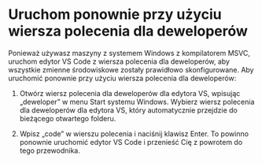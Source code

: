 <h1 data-loc-id="walkthrough.windows.title.open.dev.command.prompt">Uruchom ponownie przy użyciu wiersza polecenia dla deweloperów</h1>
<p data-loc-id="walkthrough.windows.background.dev.command.prompt"> Ponieważ używasz maszyny z systemem Windows z kompilatorem MSVC, uruchom edytor VS Code z wiersza polecenia dla deweloperów, aby wszystkie zmienne środowiskowe zostały prawidłowo skonfigurowane. Aby uruchomić ponownie przy użyciu wiersza polecenia dla deweloperów:</p>
<ol>
<li><p data-loc-id="walkthrough.open.command.prompt">Otwórz wiersz polecenia dla deweloperów dla edytora VS, wpisując „deweloper” w menu Start systemu Windows. Wybierz wiersz polecenia dla deweloperów dla edytora VS, który automatycznie przejdzie do bieżącego otwartego folderu.</p>
</li>
<li><p data-loc-id="walkthrough.windows.press.f5">Wpisz „code” w wierszu polecenia i naciśnij klawisz Enter. To powinno ponownie uruchomić edytor VS Code i przenieść Cię z powrotem do tego przewodnika. </p>
</li>
</ol>